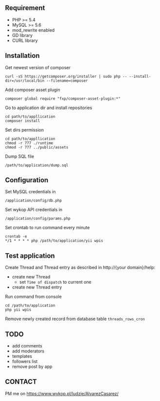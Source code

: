 Requirement
-----------
- PHP >= 5.4
- MySQL >= 5.6
- mod_rewrite enabled
- GD library
- CURL library

Installation
----------
Get newest version of composer
~~~
curl -sS https://getcomposer.org/installer | sudo php -- --install-dir=/usr/local/bin --filename=composer
~~~
Add composer asset plugin
~~~
composer global require "fxp/composer-asset-plugin:*"
~~~
Go to application dir and install repositories
~~~
cd path/to/appllication
composer install
~~~
Set dirs permission
~~~
cd path/to/appllication
chmod -r 777 ./runtime
chmod -r 777 ../public/assets
~~~
Dump SQL file
~~~
/path/to/application/dump.sql
~~~

Configuration
-------------
Set MySQL credentials in
~~~
/application/config/db.php
~~~

Set wykop API credentials in
~~~
/application/config/params.php
~~~

Set crontab to run command every minute
~~~
crontab -e
*/1 * * * * php /path/to/application/yii wpis
~~~

Test application
----------------
Create Thread and Thread entry as described in http://{your domain}/help:
- create new Thread
    - set `Time of dispatch` to current one
- create new Thread entry

Run command from console
~~~
cd /path/to/application
php yii wpis
~~~~
Remove newly created record from database table `threads_rows_cron`

TODO
----
- add comments
- add moderators
- templates
- followers list
- remove post by app

CONTACT
-------
PM me on https://www.wykop.pl/ludzie/AlvarezCasarez/